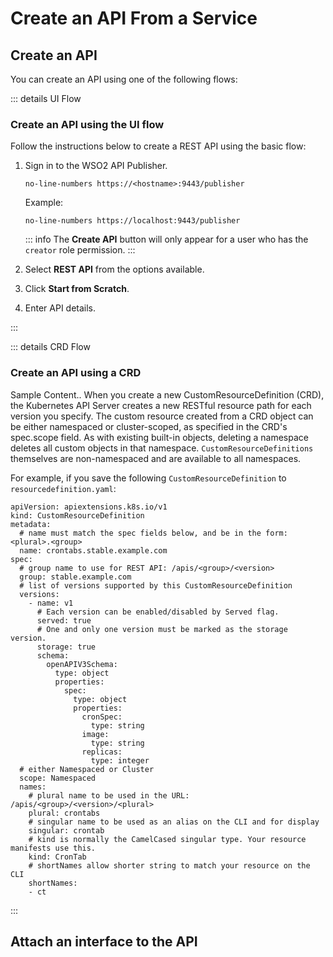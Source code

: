 # Create an API From a Service

## Create an API

You can create an API using one of the following flows:

::: details UI Flow

### Create an API using the UI flow

Follow the instructions below to create a REST API using the basic flow:

1. Sign in to the WSO2 API Publisher.

    ` no-line-numbers
    https://<hostname>:9443/publisher
    `

    Example:
    
    ` no-line-numbers
    https://localhost:9443/publisher
    `

    ::: info
    The **Create API** button will only appear for a user who has the `creator` role permission.
    :::

2. Select **REST API** from the options available.

3. Click **Start from Scratch**.

4. Enter API details.

:::

::: details CRD Flow

### Create an API using a CRD

Sample Content.. When you create a new CustomResourceDefinition (CRD), the Kubernetes API Server creates a new RESTful resource path for each version you specify. The custom resource created from a CRD object can be either namespaced or cluster-scoped, as specified in the CRD's spec.scope field. As with existing built-in objects, deleting a namespace deletes all custom objects in that namespace. `CustomResourceDefinitions` themselves are non-namespaced and are available to all namespaces.

For example, if you save the following `CustomResourceDefinition` to `resourcedefinition.yaml`:

``` no-line-numbers
apiVersion: apiextensions.k8s.io/v1
kind: CustomResourceDefinition
metadata:
  # name must match the spec fields below, and be in the form: <plural>.<group>
  name: crontabs.stable.example.com
spec:
  # group name to use for REST API: /apis/<group>/<version>
  group: stable.example.com
  # list of versions supported by this CustomResourceDefinition
  versions:
    - name: v1
      # Each version can be enabled/disabled by Served flag.
      served: true
      # One and only one version must be marked as the storage version.
      storage: true
      schema:
        openAPIV3Schema:
          type: object
          properties:
            spec:
              type: object
              properties:
                cronSpec:
                  type: string
                image:
                  type: string
                replicas:
                  type: integer
  # either Namespaced or Cluster
  scope: Namespaced
  names:
    # plural name to be used in the URL: /apis/<group>/<version>/<plural>
    plural: crontabs
    # singular name to be used as an alias on the CLI and for display
    singular: crontab
    # kind is normally the CamelCased singular type. Your resource manifests use this.
    kind: CronTab
    # shortNames allow shorter string to match your resource on the CLI
    shortNames:
    - ct
```

:::

## Attach an interface to the API
